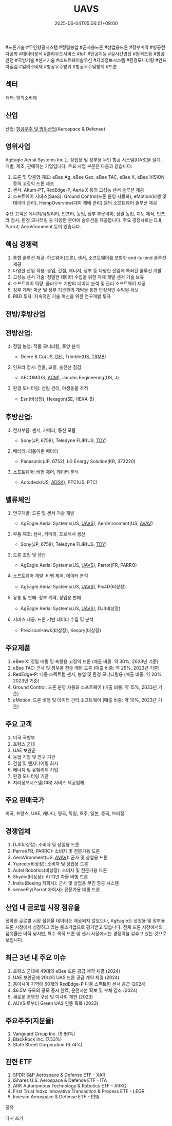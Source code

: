 ﻿---
title: "UAVS"
date: 2025-06-04T05:06:01+09:00
lastmod: 2025-06-04T05:06:01+09:00
type: docs
sidebar:
  open: true
weight: 902
---
<div style="display:none">
  <meta property="article:published_time" content="2025-06-03T20:06:01Z" />
  <meta property="article:modified_time" content="2025-06-03T20:06:01Z" />
</div>
#드론기술 #무인항공시스템 #정밀농업 #군사용드론 #상업용드론 #정부계약 #항공전자공학 #데이터분석 #클라우드서비스 #IoT #인공지능 #실시간영상 #원격조종 #항공안전 #국방기술 #센서기술 #소프트웨어솔루션 #지리정보시스템 #환경모니터링 #인프라점검 #임의소비재 #항공우주방위 #항공우주및방위 #드론

## 섹터

섹터: 임의소비재

## 산업

산업: [항공우주 및 방위산업](/industry-study/항공우주-및-방위산업/)(Aerospace & Defense)

## 영위사업

AgEagle Aerial Systems Inc.는 상업용 및 정부용 무인 항공 시스템(UAS)을 설계, 개발, 제조, 판매하는 기업입니다. 주요 사업 부문은 다음과 같습니다:

1. 드론 및 맞춤형 제조: eBee Ag, eBee Geo, eBee TAC, eBee X, eBee VISION 등의 고정익 드론 제조
2. 센서: Altum-PT, RedEdge-P, Aeria X 등의 고성능 센서 솔루션 제공
3. 소프트웨어 서비스(SaaS): Ground Control(드론 운영 자동화), eMotion(비행 및 데이터 관리), HempOverview(대마 재배 관리) 등의 소프트웨어 솔루션 제공

주요 고객은 에너지/유틸리티, 인프라, 농업, 정부 부문이며, 정밀 농업, 지도 제작, 인프라 검사, 환경 모니터링 등 다양한 분야에 솔루션을 제공합니다. 주요 경쟁사로는 DJI, Parrot, AeroVironment 등이 있습니다.

## 핵심 경쟁력

1. 통합 솔루션 제공: 하드웨어(드론), 센서, 소프트웨어를 포함한 end-to-end 솔루션 제공
2. 다양한 산업 적용: 농업, 건설, 에너지, 정부 등 다양한 산업에 특화된 솔루션 개발
3. 고성능 센서 기술: 정밀한 데이터 수집을 위한 자체 개발 센서 기술 보유
4. 소프트웨어 역량: 클라우드 기반의 데이터 분석 및 관리 소프트웨어 제공
5. 정부 계약: 미군 및 정부 기관과의 계약을 통한 안정적인 수익원 확보
6. R&D 투자: 지속적인 기술 혁신을 위한 연구개발 투자

## 전방/후방산업

## 전방산업:

1. 정밀 농업: 작물 모니터링, 토양 분석
    
    - Deere & Co(US, [DE](/company-analysis/de/)), Trimble(US, [TRMB](/company-analysis/trmb/))
    
2. 인프라 검사: 건물, 교량, 송전선 점검
    
    - AECOM(US, [ACM](/company-analysis/acm/)), Jacobs Engineering(US, J)
    
3. 환경 모니터링: 산림 관리, 야생동물 추적
    
    - Esri(비상장), Hexagon(SE, HEXA-B)

## 후방산업:

1. 전자부품: 센서, 카메라, 통신 모듈
    
    - Sony(JP, 6758), Teledyne FLIR(US, [TDY](/company-analysis/tdy/))
    
2. 배터리: 리튬이온 배터리
    
    - Panasonic(JP, 6752), LG Energy Solution(KR, 373220)
    
3. 소프트웨어: 비행 제어, 데이터 분석
    
    - Autodesk(US, [ADSK](/company-analysis/adsk/)), PTC(US, PTC)

## 밸류체인

1. 연구개발: 드론 및 센서 기술 개발
    
    - AgEagle Aerial Systems(US, [UAVS](/company-analysis/uavs/)), AeroVironment(US, [AVAV](/company-analysis/avav/))
    
2. 부품 제조: 센서, 카메라, 프로세서 생산
    
    - Sony(JP, 6758), Teledyne FLIR(US, [TDY](/company-analysis/tdy/))
    
3. 드론 조립 및 생산
    
    - AgEagle Aerial Systems(US, [UAVS](/company-analysis/uavs/)), Parrot(FR, PARRO)
    
4. 소프트웨어 개발: 비행 제어, 데이터 분석
    
    - AgEagle Aerial Systems(US, [UAVS](/company-analysis/uavs/)), Pix4D(비상장)
    
5. 유통 및 판매: 정부 계약, 상업용 판매
    
    - AgEagle Aerial Systems(US, [UAVS](/company-analysis/uavs/)), DJI(비상장)
    
6. 서비스 제공: 드론 기반 데이터 수집 및 분석
    
    - PrecisionHawk(비상장), Kespry(비상장)

## 주요제품

1. eBee X: 정밀 매핑 및 측량용 고정익 드론 (매출 비중: 약 30%, 2023년 기준)
2. eBee TAC: 군사 및 정부용 전술 매핑 드론 (매출 비중: 약 25%, 2023년 기준)
3. RedEdge-P: 다중 스펙트럼 센서, 농업 및 환경 모니터링용 (매출 비중: 약 20%, 2023년 기준)
4. Ground Control: 드론 운영 자동화 소프트웨어 (매출 비중: 약 15%, 2023년 기준)
5. eMotion: 드론 비행 및 데이터 관리 소프트웨어 (매출 비중: 약 10%, 2023년 기준)

## 주요 고객

1. 미국 국방부
2. 프랑스 군대
3. UAE 보안군
4. 농업 기업 및 연구 기관
5. 건설 및 엔지니어링 회사
6. 에너지 및 유틸리티 기업
7. 환경 모니터링 기관
8. 지리정보시스템(GIS) 서비스 제공업체

## 주요 판매국가

미국, 프랑스, UAE, 캐나다, 영국, 독일, 호주, 일본, 중국, 브라질

## 경쟁업체

1. DJI(비상장): 소비자 및 상업용 드론
2. Parrot(FR, PARRO): 소비자 및 전문가용 드론
3. AeroVironment(US, [AVAV](/company-analysis/avav/)): 군사 및 상업용 드론
4. Yuneec(비상장): 소비자 및 상업용 드론
5. Autel Robotics(비상장): 소비자 및 전문가용 드론
6. Skydio(비상장): AI 기반 자율 비행 드론
7. Insitu(Boeing 자회사): 군사 및 상업용 무인 항공 시스템
8. senseFly(Parrot 자회사): 전문가용 매핑 드론

## 산업 내 글로벌 시장 점유율

정확한 글로벌 시장 점유율 데이터는 제공되지 않았으나, AgEagle는 상업용 및 정부용 드론 시장에서 성장하고 있는 중소기업으로 평가받고 있습니다. 전체 드론 시장에서의 점유율은 아직 낮지만, 특수 목적 드론 및 센서 시장에서는 경쟁력을 갖추고 있는 것으로 보입니다.

## 최근 3년 내 주요 이슈

1. 프랑스 군대에 49대의 eBee 드론 공급 계약 체결 (2024)
2. UAE 보안군에 20대의 UAS 드론 공급 계약 체결 (2024)
3. 동아시아 지역에 60개의 RedEdge-P 다중 스펙트럼 센서 공급 (2024)
4. $6.5M 규모의 공모 증자 완료, 운전자본 확보 및 부채 감소 (2024)
5. 새로운 경영진 구성 및 이사회 개편 (2023)
6. AUVSI로부터 Green UAS 인증 획득 (2023)

## 주요주주(지분율)

1. Vanguard Group Inc. (9.86%)
2. BlackRock Inc. (7.53%)
3. State Street Corporation (6.74%)

## 관련 ETF

1. SPDR S&P Aerospace & Defense ETF - XAR
2. iShares U.S. Aerospace & Defense ETF - ITA
3. ARK Autonomous Technology & Robotics ETF - ARKQ
4. First Trust Indxx Innovative Transaction & Process ETF - LEGR
5. Invesco Aerospace & Defense ETF - [PPA](/industry-study/ppa/)

공유

다시 쓰기
